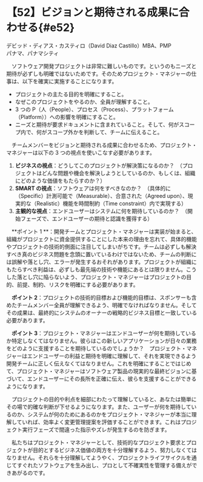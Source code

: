 # 【52】ビジョンと期待される成果に合わせる{#e52}

<div class="author">デビッド・ディアス・カスティロ（David Diaz Castillo）<span class="author_title">MBA、PMP</span></div>
<div class="author_address">パナマ、パナマシティ</div>

　ソフトウェア開発プロジェクトは非常に難しいものです。というのもニーズと期待が必ずしも明確ではないためです。そのためプロジェクト・マネジャーの仕事は、以下を確実に実施することになります。

* プロジェクトの主たる目的を明確にすること。
* なぜこのプロジェクトをやるのか、全員が理解すること。
* 3 つの P（人（People）、プロセス（Process）、プラットフォーム（Platform））への影響を明確にすること。
* ニーズと期待が要求ドキュメントに含まれていること。そして、何がスコープ内で、何がスコープ外かを判断して、チームに伝えること。

　チームメンバーをビジョンと期待される成果に合わせるため、プロジェクト・マネジャーは以下の 3 つの視点を使いこなす必要があります。

1. **ビジネスの視点**：どうしてこのプロジェクトが解決策になるのか？　（プロジェクトはどんな問題や機会を解決しようとしているのか、もしくは、組織にどのような価値をもたらすのか？）
2. **SMART の視点**：ソフトウェアは何をすべきなのか？　（具体的に（Specific）計測可能で（Measurable）、合意された（Agreed upon）、現実的な（Realistic）機能を時間制約（Time constraint）内で実現する）
3. **主観的な視点**：エンドユーザーはシステムに何を期待しているのか？　（開始フェーズで、エンドユーザーの期待と認識を獲得する）

　**ポイント 1 **：開発チームとプロジェクト・マネジャーは実装が始まると、組織がプロジェクトに資金提供することにした本来の理由を忘れて、具体的機能やプロジェクトの技術的側面に注目してしまいがちです。チームは必ずしも解決すべき真のビジネス問題を念頭に置いているわけではないため、チームの判断には誤解や落とし穴、エラーが発生するおそれがあります。プロジェクトが組織にもたらすべき利益は、必ずしも最先端の技術や機能にあるとは限りません。こうした落とし穴に陥らないよう、プロジェクト・マネジャーはプロジェクトの目的、前提、制約、リスクを明確にする必要があります。

　**ポイント 2**：プロジェクトの技術的目標および機能的目標は、スポンサーも含めたチームメンバー全員が理解できるよう、明確でなければなりません。そしてその成果は、最終的にシステムのオーナーの戦略的ビジネス目標と一致している必要があります。

　**ポイント 3**：プロジェクト・マネジャーはエンドユーザーが何を期待しているか特定しなくてはなりません。彼らはこの新しいアプリケーションが日々の業務をどのように支援することを期待しているのでしょうか？　プロジェクト・マネジャーはエンドユーザーの利益と期待を明確に理解して、それを実現できるよう開発チームに正しく伝えなくてはなりません。これを明確にすることではじめて、プロジェクト・マネジャーはソフトウェア製品の現実的な最終ビジョンに基づいて、エンドユーザーにその長所を正確に伝え、彼らを支援することができるようになります。

　プロジェクトの目的や利点を細部にわたって理解していると、あなたは簡単にその場で的確な判断が下せるようになります。また、ユーザーが何を期待しているのか、システムが何のためにあるのかをプロジェクト・マネジャーが本当に理解していれば、効率よく変更管理提案を評価することができます。これはプロジェクト実行フェーズで間違った指示やズレが発生するのを防ぎます。

　私たちはプロジェクト・マネジャーとして、技術的なプロジェクト要求とプロジェクトが目的とするビジネス価値の両方を十分理解するよう、努力しなくてはなりません。それらを十分理解してようやく、プロジェクトライフサイクルを通じてすぐれたソフトウェアを生み出し、プロとして不確実性を管理する備えができあがるのです。
